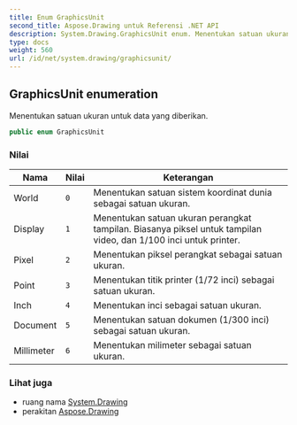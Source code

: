 ```yaml
---
title: Enum GraphicsUnit
second_title: Aspose.Drawing untuk Referensi .NET API
description: System.Drawing.GraphicsUnit enum. Menentukan satuan ukuran untuk data yang diberikan.
type: docs
weight: 560
url: /id/net/system.drawing/graphicsunit/
---
```

## GraphicsUnit enumeration

Menentukan satuan ukuran untuk data yang diberikan.

```csharp
public enum GraphicsUnit
```

### Nilai

| Nama | Nilai | Keterangan |
| --- | --- | --- |
| World | `0` | Menentukan satuan sistem koordinat dunia sebagai satuan ukuran. |
| Display | `1` | Menentukan satuan ukuran perangkat tampilan. Biasanya piksel untuk tampilan video, dan 1/100 inci untuk printer. |
| Pixel | `2` | Menentukan piksel perangkat sebagai satuan ukuran. |
| Point | `3` | Menentukan titik printer (1/72 inci) sebagai satuan ukuran. |
| Inch | `4` | Menentukan inci sebagai satuan ukuran. |
| Document | `5` | Menentukan satuan dokumen (1/300 inci) sebagai satuan ukuran. |
| Millimeter | `6` | Menentukan milimeter sebagai satuan ukuran. |

### Lihat juga

* ruang nama [System.Drawing](../../system.drawing/)
* perakitan [Aspose.Drawing](../../)


